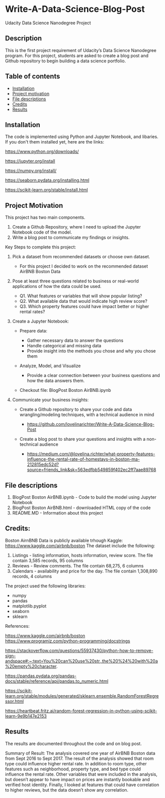 # Write-A-Data-Science-Blog-Post

Udacity Data Science Nanodegree Project

## Description

This is the first project requirement of Udacity’s Data Science Nanodegree program. For this project, students are asked to create a blog post and Github repository to begin building a data science portfolio. 

## Table of contents

- [Installation](#installation)
- [Project motivation](#project-motivation)
- [File descriptions](#file-descriptions)
- [Credits](#credits)
- [Results](#results)

## Installation

The code is implemented using Python and Jupyter Notebook, and libaries. 
If you don't them installed yet, here are the links:

https://www.python.org/downloads/

https://jupyter.org/install

https://numpy.org/install/

https://seaborn.pydata.org/installing.html

https://scikit-learn.org/stable/install.html

## Project Motivation

This project has two main components. 
1.	Create a Github Repository, where I need to upload the Jupyter Notebook code of the model.
2.	Write a blog post to communicate my findings or insights. 

Key Steps to complete this project:

1) Pick a dataset from recommended datasets or choose own dataset. 
   - For this project I decided to work on the recommended dataset AirBNB Boston Data
    
2) Pose at least three questions related to business or real-world applications of how the data could be used.
    - Q1. What features or variables that will show popular listing?
    - Q2. What available data that would indicate high review score?
    - Q3. Which property features could have impact better or higher rental rates?
3) Create a Jupyter Notebook: 
    - Prepare data:
      - Gather necessary data to answer the questions
      - Handle categorical and missing data
      - Provide insight into the methods you chose and why you chose them
    - Analyze, Model, and Visualize
      - Provide a clear connection between your business questions and how the data answers them.

    - Checkout file: BlogPost Boston AirBNB.ipynb

4) Communicate your business insights:
      - Create a Github repository to share your code and data wrangling/modeling techniques, with a technical audience in mind
      
        - https://github.com/lovelinarichter/Write-A-Data-Science-Blog-Post
      
      - Create a blog post to share your questions and insights with a non-technical audience
      
        - https://medium.com/@lovelina.richter/what-property-features-influence-the-rental-rate-of-homestays-in-boston-ma-212815edc52d?source=friends_link&sk=563edfbb549859f402ec2ff7aae89768

## File descriptions

1. BlogPost Boston AirBNB.ipynb - Code to build the model using Jupyter Notebook
2. BlogPost Boston AirBNB.html - downloaded HTML copy of the code
3. README.MD - Information about this project

## Credits:

Boston AirnBNB Data is publicly available trhough Kaggle: https://www.kaggle.com/airbnb/boston
The dataset include the following:
1.	Listings - listing information, hosts information, review score. The file contain 3,585 records, 95 columns
2.	Reviews - Review comments. The file contain 68,275, 6 columns
3.	Calendars - availability and price for the day. The file contain 1,308,890 records, 4 columns

The project used the following libraries:
   - numpy
   - pandas
   - matplotlib.pyplot
   - seaborn
   - sklearn

References:

https://www.kaggle.com/airbnb/boston https://www.programiz.com/python-programming/docstrings 

https://stackoverflow.com/questions/55937430/python-how-to-remove-sign-andspace#:~:text=You%20can%20use%20str.,the%20%24%20with%20a%20empty%20character. 

https://pandas.pydata.org/pandas-docs/stable/reference/api/pandas.to_numeric.html

https://scikit-learn.org/stable/modules/generated/sklearn.ensemble.RandomForestRegressor.html

https://heartbeat.fritz.ai/random-forest-regression-in-python-using-scikit-learn-9e9b147e2153

## Results

The results are documented throughout the code and on blog post. 

Summary of Result:  The analysis covered one year of AirBNB Boston data from Sept 2016 to Sept 2017. The result of the analysis showed that room type could influence higher rental rate. In addition to room type, other features such as neighborhood, property type, and bed type could influence the rental rate. Other variables that were included in the analysis, but doesn’t appear to have impact on prices are instantly bookable and verified host identity. Finally, I looked at features that could have correlation to higher reviews, but the data doesn’t show any correlation.
